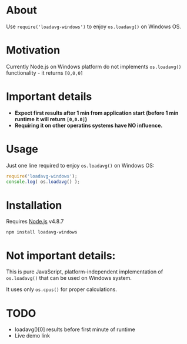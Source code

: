<!--
  Title: Loadavg-windows
  Description: Node.js module that enables os.loadavg() on Windows OS
  Author: fider
  -->

# About
Use `require('loadavg-windows')` to enjoy `os.loadavg()` on Windows OS.

# Motivation

Currently Node.js on Windows platform do not implements `os.loadavg()` functionality - it returns `[0,0,0]`

# Important details
- **Expect first results after 1 min from application start (before 1 min runtime it will return `[0,0.0]`)**
- **Requiring it on other operatins systems have NO influence.** 

# Usage
Just one line required to enjoy `os.loadavg()` on Windows OS:
```js
require('loadavg-windows');
console.log( os.loadavg() );
```

# Installation
Requires [Node.js](https://nodejs.org/) v4.8.7

`npm install loadavg-windows`

# Not important details:

This is pure JavaScript, platform-independent implementation of `os.loadavg()` that can be used on Windows system.

It uses only `os.cpus()` for proper calculations.

# TODO
- loadavg()[0] results before first minute of runtime 
- Live demo link
